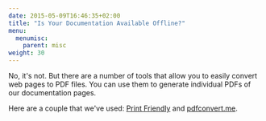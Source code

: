 ```yaml
---
date: 2015-05-09T16:46:35+02:00
title: "Is Your Documentation Available Offline?"
menu:
  menumisc:
    parent: misc
weight: 30
---
```

No, it's not. But there are a number of tools that allow you to easily convert web pages to PDF files. You can use them to generate individual PDFs of our documentation pages.

Here are a couple that we've used: [Print Friendly](http://www.printfriendly.com/) and [pdfconvert.me](https://pdfconvert.me).  
